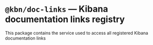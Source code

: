 # `@kbn/doc-links` — Kibana documentation links registry

This package contains the service used to access all registered Kibana documentation links
